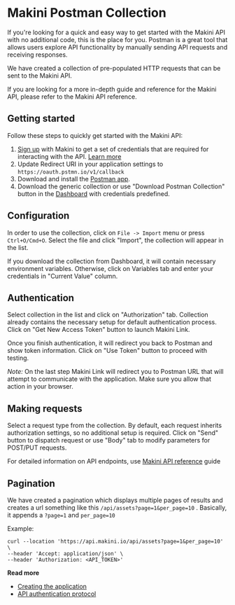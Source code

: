 # Makini Postman Collection

If you're looking for a quick and easy way to get started with the Makini API with no additional code, 
this is the place for you. Postman is a great tool that allows users explore API functionality by 
manually sending API requests and receiving responses. 

We have created a collection of pre-populated HTTP requests that can be sent to the Makini API.

If you are looking for a more in-depth guide and reference for the Makini API, please refer to the 
Makini API reference.

## Getting started

Follow these steps to quickly get started with the Makini API:

1. [Sign up](https://app.makini.io/register) with Makini to get a set of credentials that are required 
   for interacting with the API. [Learn more](sign-up.md)
2. Update Redirect URI in your application settings to `https://oauth.pstmn.io/v1/callback` 
3. Download and install the [Postman app](https://www.postman.com/downloads/).
4. Download the generic collection or use "Download Postman Collection" button in the [Dashboard](https://app.makini.io)
   with credentials predefined.

## Configuration

In order to use the collection, click on `File -> Import` menu or press `Ctrl+O/Cmd+O`.
Select the file and click "Import", the collection will appear in the list.

If you download the collection from Dashboard, it will contain necessary environment variables. Otherwise, 
click on Variables tab and enter your credentials in "Current Value" column.

## Authentication

Select collection in the list and click on "Authorization" tab. Collection already contains the necessary setup for
default authentication process. Click on "Get New Access Token" button to launch Makini Link.

Once you finish authentication, it will redirect you back to Postman and show token information.
Click on "Use Token" button to proceed with testing.

*Note:* On the last step Makini Link will redirect you to Postman URL that will attempt to communicate with 
the application. Make sure you allow that action in your browser.

## Making requests

Select a request type from the collection. By default, each request inherits authorization settings, so no additional
setup is required. Click on "Send" button to dispatch request or use "Body" tab to modify parameters for POST/PUT requests.

For detailed information on API endpoints, use [Makini API reference](../oas3.yml) guide

## Pagination 
We have created a pagination which displays multiple pages of results and creates a url something like this `/api/assets?page=1&per_page=10` . Basically, it appends a `?page=1` and `per_page=10`

Example:
```
curl --location 'https://api.makini.io/api/assets?page=1&per_page=10' \
--header 'Accept: application/json' \
--header 'Authorization: <API_TOKEN>'
```

**Read more**
* [Creating the application](sign-up.md)
* [API authentication protocol](authentication.md)
